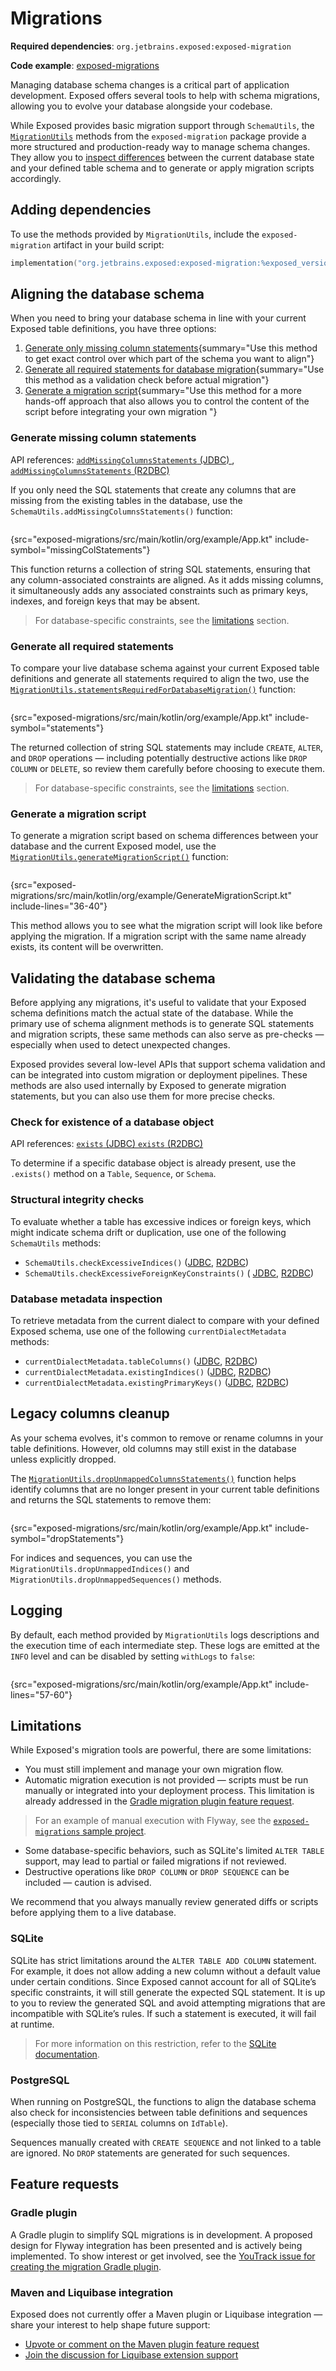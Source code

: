 <show-structure for="chapter,procedure" depth="2"/>

# Migrations

<tldr>
    <p>
        <b>Required dependencies</b>: <code>org.jetbrains.exposed:exposed-migration</code>
    </p>
    <p>
        <b>Code example</b>: <a href="https://github.com/JetBrains/Exposed/tree/main/documentation-website/Writerside/snippets/exposed-migrations">exposed-migrations</a>
    </p>
</tldr>

Managing database schema changes is a critical part of application development. Exposed offers several tools to help with schema migrations, allowing you to
evolve your database alongside your codebase.

While Exposed provides basic migration support through `SchemaUtils`,
the [`MigrationUtils`](https://jetbrains.github.io/Exposed/api/exposed-migration/org.jetbrains.exposed.v1.migration/-migration-utils/index.html) methods from the `exposed-migration` package
provide a more structured and production-ready way to manage schema changes. They allow you to [inspect differences](#aligning-the-database-schema) between the current
database state and your defined table schema and to generate or apply migration scripts accordingly.

## Adding dependencies

To use the methods provided by `MigrationUtils`, include the `exposed-migration` artifact in your build script:

```Kotlin
implementation("org.jetbrains.exposed:exposed-migration:%exposed_version%")
```

## Aligning the database schema

When you need to bring your database schema in line with your current Exposed table definitions, you have three options:

1. [Generate only missing column statements](#generate-missing-column-statements){summary="Use this method to get exact control over which part of the schema you want to align"}
2. [Generate all required statements for database migration](#generate-all-required-statements){summary="Use this method as a validation check before actual migration"}
3. [Generate a migration script](#generate-a-migration-script){summary="Use this method for a more hands-off approach that also allows you to control the content of the script before integrating your own migration "}

### Generate missing column statements

<tldr>
    <p>API references:
        <a href="https://jetbrains.github.io/Exposed/api/exposed-jdbc/org.jetbrains.exposed.v1.jdbc/-schema-utils/add-missing-columns-statements.html">
            <code>addMissingColumnsStatements</code> (JDBC)
        </a>,
        <a href="https://jetbrains.github.io/Exposed/api/exposed-r2dbc/org.jetbrains.exposed.v1.r2dbc/-schema-utils/add-missing-columns-statements.html">
            <code>addMissingColumnsStatements</code> (R2DBC)
        </a>
    </p>
</tldr>

If you only need the SQL statements that create any columns that are missing from the existing
tables in the database, use the `SchemaUtils.addMissingColumnsStatements()` function:

```Kotlin
```
{src="exposed-migrations/src/main/kotlin/org/example/App.kt" include-symbol="missingColStatements"}

This function returns a collection of string SQL statements, ensuring that any column-associated constraints are aligned. As it adds missing columns, it
simultaneously adds any associated constraints such as primary keys, indexes, and foreign keys that may be absent.

> For database-specific constraints, see the [limitations](#limitations) section.

### Generate all required statements

To compare your live database schema against your current Exposed table definitions and generate all statements
required to align the two, use the
[`MigrationUtils.statementsRequiredForDatabaseMigration()`](https://jetbrains.github.io/Exposed/api/exposed-migration/org.jetbrains.exposed.v1.migration/-migration-utils/statements-required-for-database-migration.html)
function:

```Kotlin
```
{src="exposed-migrations/src/main/kotlin/org/example/App.kt" include-symbol="statements"}

The returned collection of string SQL statements may include `CREATE`, `ALTER`, and `DROP` operations — including potentially destructive actions like `DROP COLUMN`
or `DELETE`, so review them carefully before choosing to execute them.

> For database-specific constraints, see the [limitations](#limitations) section.

### Generate a migration script

To generate a migration script based on schema differences between your database and the current Exposed model, use the
[`MigrationUtils.generateMigrationScript()`](https://jetbrains.github.io/Exposed/api/exposed-migration/org.jetbrains.exposed.v1.migration/-migration-utils/generate-migration-script.html)
function:

```Kotlin
```
{src="exposed-migrations/src/main/kotlin/org/example/GenerateMigrationScript.kt" include-lines="36-40"}

This method allows you to see what the migration script will look like before applying the migration. If a migration script with the same name already exists,
its content will be overwritten.

## Validating the database schema

Before applying any migrations, it's useful to validate that your Exposed schema definitions match the actual state of the database. While the primary use of
schema alignment methods is to generate SQL statements and migration scripts, these same methods can also serve as pre-checks — especially when used to detect
unexpected changes.

Exposed provides several low-level APIs that support schema validation and can be integrated into custom migration or deployment pipelines. These methods are also
used internally by Exposed to generate migration statements, but you can also use them for more precise checks.

### Check for existence of a database object

<tldr>
    <p>API references:
        <a href="https://jetbrains.github.io/Exposed/api/exposed-jdbc/org.jetbrains.exposed.v1.jdbc/exists.html">
            <code>exists</code> (JDBC)
        </a>
        <a href="https://jetbrains.github.io/Exposed/api/exposed-r2dbc/org.jetbrains.exposed.v1.r2dbc/exists.html">
            <code>exists</code> (R2DBC)
        </a>
    </p>
</tldr>

To determine if a specific database object is already present, use the `.exists()` method on a `Table`, `Sequence`, or
`Schema`.

### Structural integrity checks

To evaluate whether a table has excessive indices or foreign keys, which might indicate schema drift or duplication, use one of the following `SchemaUtils` methods:

- `SchemaUtils.checkExcessiveIndices()` ([JDBC](https://jetbrains.github.io/Exposed/api/exposed-jdbc/org.jetbrains.exposed.v1.jdbc/-schema-utils/check-excessive-indices.html),
  [R2DBC](https://jetbrains.github.io/Exposed/api/exposed-r2dbc/org.jetbrains.exposed.v1.r2dbc/-schema-utils/check-excessive-indices.html))
- `SchemaUtils.checkExcessiveForeignKeyConstraints()` (
  [JDBC](https://jetbrains.github.io/Exposed/api/exposed-jdbc/org.jetbrains.exposed.v1.jdbc/-schema-utils/check-excessive-foreign-key-constraints.html),
  [R2DBC](https://jetbrains.github.io/Exposed/api/exposed-r2dbc/org.jetbrains.exposed.v1.r2dbc/-schema-utils/check-excessive-foreign-key-constraints.html))

### Database metadata inspection

To retrieve metadata from the current dialect to compare with your defined Exposed schema, use one of the following `currentDialectMetadata` methods:

- `currentDialectMetadata.tableColumns()` ([JDBC](https://jetbrains.github.io/Exposed/api/exposed-jdbc/org.jetbrains.exposed.v1.jdbc.vendors/-database-dialect-metadata/table-columns.html),
  [R2DBC](https://jetbrains.github.io/Exposed/api/exposed-r2dbc/org.jetbrains.exposed.v1.r2dbc.vendors/-database-dialect-metadata/table-columns.html))
- `currentDialectMetadata.existingIndices()` ([JDBC](https://jetbrains.github.io/Exposed/api/exposed-jdbc/org.jetbrains.exposed.v1.jdbc.vendors/-database-dialect-metadata/existing-indices.html),
  [R2DBC](https://jetbrains.github.io/Exposed/api/exposed-r2dbc/org.jetbrains.exposed.v1.r2dbc.vendors/-database-dialect-metadata/existing-indices.html))
- `currentDialectMetadata.existingPrimaryKeys()` ([JDBC](https://jetbrains.github.io/Exposed/api/exposed-jdbc/org.jetbrains.exposed.v1.jdbc.vendors/-database-dialect-metadata/existing-primary-keys.html),
  [R2DBC](https://jetbrains.github.io/Exposed/api/exposed-r2dbc/org.jetbrains.exposed.v1.r2dbc.vendors/-database-dialect-metadata/existing-primary-keys.html))

## Legacy columns cleanup

As your schema evolves, it's common to remove or rename columns in your table definitions. However, old columns may still exist in the database unless
explicitly dropped.

The [`MigrationUtils.dropUnmappedColumnsStatements()`](https://jetbrains.github.io/Exposed/api/exposed-migration/org.jetbrains.exposed.v1.migration/-migration-utils/drop-unmapped-columns-statements.html)
function helps identify columns that are no longer present in your current table definitions and returns the SQL statements to remove them:

```Kotlin
```
{src="exposed-migrations/src/main/kotlin/org/example/App.kt" include-symbol="dropStatements"}

For indices and sequences, you can use the `MigrationUtils.dropUnmappedIndices()` and `MigrationUtils.dropUnmappedSequences()` methods.

## Logging

By default, each method provided by `MigrationUtils` logs descriptions and the execution time of each intermediate step. These logs are emitted at the `INFO` 
level and can be disabled by setting `withLogs` to `false`:

```Kotlin
```
{src="exposed-migrations/src/main/kotlin/org/example/App.kt" include-lines="57-60"}

## Limitations

While Exposed's migration tools are powerful, there are some limitations:

- You must still implement and manage your own migration flow.
- Automatic migration execution is not provided — scripts must be run manually or integrated into your deployment process. This limitation is already addressed in the 
[Gradle migration plugin feature request](#gradle-plugin).
> For an example of manual execution
> with Flyway, see the [`exposed-migrations` sample project](https://github.com/JetBrains/Exposed/tree/main/documentation-website/Writerside/snippets/exposed-migrations).
- Some database-specific behaviors, such as SQLite's limited `ALTER TABLE` support, may lead to partial or failed migrations if not reviewed.
- Destructive operations like `DROP COLUMN` or `DROP SEQUENCE` can be included — caution is advised.

We recommend that you always manually review generated diffs or scripts before applying them to a live database.

### SQLite

SQLite has strict limitations around the `ALTER TABLE ADD COLUMN` statement. For example, it does not allow adding a new column without a 
default value under certain conditions. Since Exposed cannot account for all of SQLite’s specific constraints, it will still generate the expected SQL statement. 
It is up to you to review the generated SQL and avoid attempting migrations that are incompatible with SQLite’s rules. If such a statement is executed, it will
fail at runtime.

> For more information on this restriction, refer to the [SQLite documentation](https://www.sqlite.org/lang_altertable.html#alter_table_add_column). 

### PostgreSQL

When running on PostgreSQL, the functions to align the database schema also check for inconsistencies between table definitions and sequences (especially those tied
to `SERIAL` columns on `IdTable`).

Sequences manually created with `CREATE SEQUENCE` and not linked to a table are ignored. No `DROP` statements are generated for such sequences.

## Feature requests

### Gradle plugin

A Gradle plugin to simplify SQL migrations is in development. A proposed design for Flyway integration has been presented and is actively being implemented. To show
interest or get involved, see the [YouTrack issue for creating the migration Gradle plugin](https://youtrack.jetbrains.com/issue/EXPOSED-755/Create-a-migration-Gradle-plugin).

### Maven and Liquibase integration

Exposed does not currently offer a Maven plugin or Liquibase integration — share your interest to help shape future support:

- [Upvote or comment on the Maven plugin feature request](https://youtrack.jetbrains.com/issue/EXPOSED-758/Create-a-migration-plugin-for-Maven-build-tool)
- [Join the discussion for Liquibase extension support](https://youtrack.jetbrains.com/issue/EXPOSED-757/Allow-use-of-migration-plugin-with-Liquibase)
